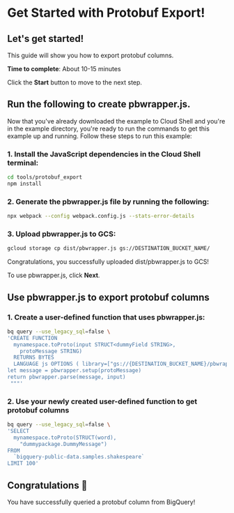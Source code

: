 # Get Started with Protobuf Export!

## Let's get started!

This guide will show you how to export protobuf columns.

**Time to complete**: About 10-15 minutes

Click the **Start** button to move to the next step.

## Run the following to create pbwrapper.js.

Now that you've already downloaded the example to Cloud Shell and you're in the
example directory, you're ready to run the commands to get
this example up and running. Follow these steps to run this example:

### 1. Install the JavaScript dependencies in the Cloud Shell terminal:

```bash
cd tools/protobuf_export
npm install
```

### 2. Generate the pbwrapper.js file by running the following:

```bash
npx webpack --config webpack.config.js --stats-error-details
```

### 3. Upload pbwrapper.js to GCS:
```bash
gcloud storage cp dist/pbwrapper.js gs://DESTINATION_BUCKET_NAME/
```

Congratulations, you successfully uploaded dist/pbwrapper.js to GCS!

To use pbwrapper.js, click **Next**.

## Use pbwrapper.js to export protobuf columns

### 1. Create a user-defined function that uses pbwrapper.js:

```bash
bq query --use_legacy_sql=false \
'CREATE FUNCTION
  mynamespace.toProto(input STRUCT<dummyField STRING>,
    protoMessage STRING)
  RETURNS BYTES
  LANGUAGE js OPTIONS ( library=["gs://{DESTINATION_BUCKET_NAME}/pbwrapper.js"] ) AS r"""
let message = pbwrapper.setup(protoMessage)
return pbwrapper.parse(message, input)
 """'
```

### 2. Use your newly created user-defined function to get protobuf columns

```bash
bq query --use_legacy_sql=false \
'SELECT
  mynamespace.toProto(STRUCT(word),
    "dummypackage.DummyMessage")
FROM
  `bigquery-public-data.samples.shakespeare`
LIMIT 100'
```

## Congratulations 🎉

You have successfully queried a protobuf column from BigQuery!
